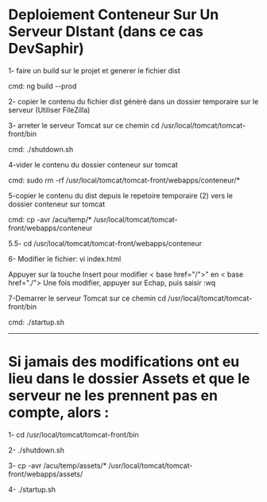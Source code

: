 # Deploiement Conteneur Sur Un Serveur DIstant (dans ce cas DevSaphir)

1- faire un build sur le projet et generer le fichier dist

cmd: ng build --prod

2- copier le contenu du fichier dist génèrè dans un dossier temporaire sur le serveur (Utiliser FileZilla)

3- arreter le serveur Tomcat sur ce chemin cd /usr/local/tomcat/tomcat-front/bin

cmd: ./shutdown.sh

4-vider le contenu du dossier conteneur sur tomcat

cmd: sudo rm -rf  /usr/local/tomcat/tomcat-front/webapps/conteneur/*

5-copier le contenu du dist depuis le repetoire temporaire (2) vers le dossier conteneur sur tomcat 

cmd: cp -avr /acu/temp/* /usr/local/tomcat/tomcat-front/webapps/conteneur

5.5- cd /usr/local/tomcat/tomcat-front/webapps/conteneur

6- Modifier le fichier: vi index.html

Appuyer sur la touche Insert pour modifier < base href="/">" en < base href="./">
Une fois modifier, appuyer sur Echap, puis saisir :wq

7-Demarrer le serveur Tomcat sur ce chemin cd /usr/local/tomcat/tomcat-front/bin 

cmd: ./startup.sh

----------------------------------------------------------------------------------------------------------------------
# Si jamais des modifications ont eu lieu dans le dossier Assets et que le serveur ne les prennent pas en compte, alors :

1- cd /usr/local/tomcat/tomcat-front/bin

2- ./shutdown.sh

3- cp -avr /acu/temp/assets/* /usr/local/tomcat/tomcat-front/webapps/assets/

4- ./startup.sh

